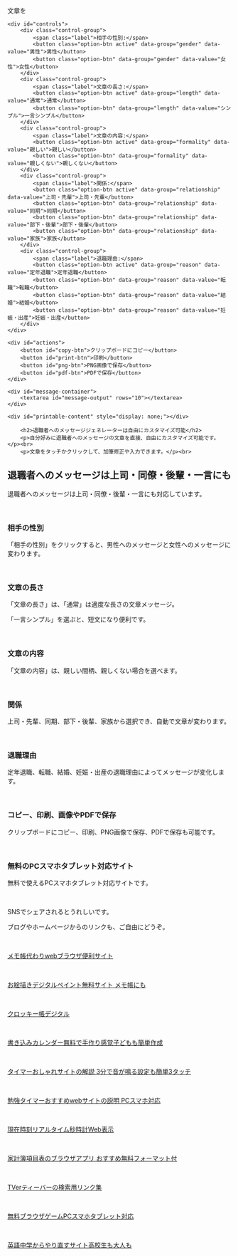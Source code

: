 <!DOCTYPE html>
<html lang="ja">
<head>
  <meta charset="UTF-8">
  <meta name="description" content="退職者へのメッセージジェネレーターは上司・同僚・後輩・一言など自由にカスタマイズ可能な無料で文章を画像のONGとPDFダウンロード保存もできるPCスマホタブレット対応サイトです。">文章を
  <meta name="keywords" content="退職,メッセージ">
  <meta name="viewport" content="width=device-width, initial-scale=1.0">
  <title>退職者へのメッセージジェネレーター上司・同僚・後輩・一言にも対応</title>
  <link rel="stylesheet" href="/css/y994.css">
    <script src="https://cdnjs.cloudflare.com/ajax/libs/jspdf/2.5.1/jspdf.umd.min.js"></script>
    <script src="https://cdnjs.cloudflare.com/ajax/libs/html2canvas/1.4.1/html2canvas.min.js"></script>
</head>
<body>

    <div id="controls">
        <div class="control-group">
            <span class="label">相手の性別:</span>
            <button class="option-btn active" data-group="gender" data-value="男性">男性</button>
            <button class="option-btn" data-group="gender" data-value="女性">女性</button>
        </div>
        <div class="control-group">
            <span class="label">文章の長さ:</span>
            <button class="option-btn active" data-group="length" data-value="通常">通常</button>
            <button class="option-btn" data-group="length" data-value="シンプル">一言シンプル</button>
        </div>
        <div class="control-group">
            <span class="label">文章の内容:</span>
            <button class="option-btn active" data-group="formality" data-value="親しい">親しい</button>
            <button class="option-btn" data-group="formality" data-value="親しくない">親しくない</button>
        </div>
        <div class="control-group">
            <span class="label">関係:</span>
            <button class="option-btn active" data-group="relationship" data-value="上司・先輩">上司・先輩</button>
            <button class="option-btn" data-group="relationship" data-value="同期">同期</button>
            <button class="option-btn" data-group="relationship" data-value="部下・後輩">部下・後輩</button>
            <button class="option-btn" data-group="relationship" data-value="家族">家族</button>
        </div>
        <div class="control-group">
            <span class="label">退職理由:</span>
            <button class="option-btn active" data-group="reason" data-value="定年退職">定年退職</button>
            <button class="option-btn" data-group="reason" data-value="転職">転職</button>
            <button class="option-btn" data-group="reason" data-value="結婚">結婚</button>
            <button class="option-btn" data-group="reason" data-value="妊娠・出産">妊娠・出産</button>
        </div>
    </div>

    <div id="actions">
        <button id="copy-btn">クリップボードにコピー</button>
        <button id="print-btn">印刷</button>
        <button id="png-btn">PNG画像で保存</button>
        <button id="pdf-btn">PDFで保存</button>
    </div>

    <div id="message-container">
        <textarea id="message-output" rows="10"></textarea>
    </div>
    
    <div id="printable-content" style="display: none;"></div>

        <h2>退職者へのメッセージジェネレーターは自由にカスタマイズ可能</h2>
        <p>自分好みに退職者へのメッセージの文章を直接、自由にカスタマイズ可能です。</p><br>
        <p>文章をタッチかクリックして、加筆修正や入力できます。</p><br>
 <h2>退職者へのメッセージは上司・同僚・後輩・一言にも</h2>
        <p>退職者へのメッセージは上司・同僚・後輩・一言にも対応しています。</p><br>
            <h3>相手の性別</h3>
        <p>「相手の性別」をクリックすると、男性へのメッセージと女性へのメッセージに変わります。</p><br>
            <h3>文章の長さ</h3>
        <p>「文章の長さ」は、「通常」は適度な長さの文章メッセージ。</p>
        <p>「一言シンプル」を選ぶと、短文になり便利です。</p><br>
            <h3>文章の内容</h3>
        <p>「文章の内容」は、親しい間柄、親しくない場合を選べます。</p><br>
            <h3>関係</h3>
        <p>上司・先輩、同期、部下・後輩、家族から選択でき、自動で文章が変わります。</p><br>
            <h3>退職理由</h3>
        <p>定年退職、転職、結婚、妊娠・出産の退職理由によってメッセージが変化します。</p><br>
            <h3>コピー、印刷、画像やPDFで保存</h3>
        <p>クリップボードにコピー、印刷、PNG画像で保存、PDFで保存も可能です。</p><br>
            <h3>無料のPCスマホタブレット対応サイト</h3>
        <p>無料で使えるPCスマホタブレット対応サイトです。</p><br>
        <p>SNSでシェアされるとうれしいです。</p>
        <p>ブログやホームページからのリンクも、ご自由にどうぞ。</p><br>
    <p><a href="https://memoc.pages.dev/" target="_blank">メモ帳代わりwebブラウザ便利サイト</a></p><br>
    <p><a href="https://memoc.pages.dev/y999/" target="_blank">お絵描きデジタルペイント無料サイト メモ帳にも</a></p><br>
    <p><a href="https://memoc.pages.dev/y996/" target="_blank">クロッキー帳デジタル</a></p><br>
    <p><a href="https://memoc.pages.dev/y998s/" target="_blank">書き込みカレンダー無料で手作り感覚子どもも簡単作成</a></p><br>
    <p><a href="https://memoc.pages.dev/yzpa1/"  target="_blank">タイマーおしゃれサイトの解説 3分で音が鳴る設定も簡単3タッチ</a></p><br>
    <p><a href="https://memoc.pages.dev/yzp1/" target="_blank">勉強タイマーおすすめwebサイトの説明 PCスマホ対応</a></p><br>
    <p><a href="https://memoc.pages.dev/tokei/" target="_blank">現在時刻リアルタイム秒時計Web表示</a></p><br>
    <p><a href="https://memoc.pages.dev/y997/" target="_blank">家計簿項目表のブラウザアプリ おすすめ無料フォーマット付</a></p><br>
    <p><a href="https://memoc.pages.dev/tver/"    target="_blank">TVerティーバーの検索用リンク集</a></p><br>
    <p><a href="https://memoc.pages.dev/game1/"   target="_blank">無料ブラウザゲームPCスマホタブレット対応</a></p><br>
    <p><a href="https://memoc.pages.dev/y8h2/"    target="_blank">英語中学からやり直すサイト高校生も大人も</a></p>
  <script src="/js/y994.js"></script>
</body>
</html>